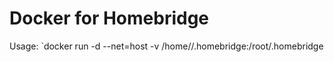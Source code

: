 # Docker for Homebridge
Usage: `docker run -d --net=host -v /home/<user>/.homebridge:/root/.homebridge <imagename>
